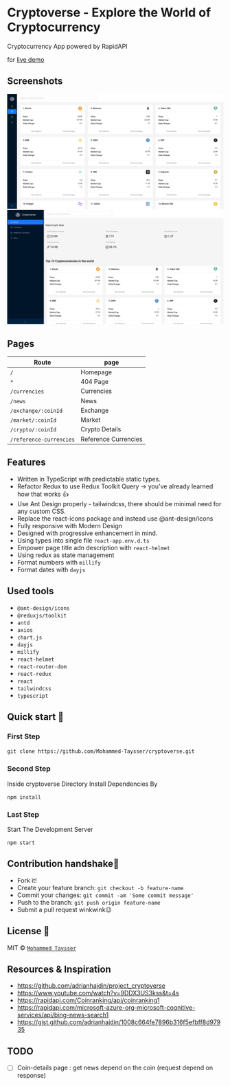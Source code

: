# Cryptoverse - Explore the World of Cryptocurrency

Cryptocurrency App powered by RapidAPI

for [live demo](https://cryptoverse-in-react.vercel.app/)

## Screenshots

![cryptocurrencies Page](assets/images/cryptocurrencies.png)
![homepage Page](assets/images/homepage.png)

## Pages

| Route                   | page                 |
| ----------------------- | -------------------- |
| `/`                     | Homepage             |
| `*`                     | 404 Page             |
| `/currencies`           | Currencies           |
| `/news`                 | News                 |
| `/exchange/:coinId`     | Exchange             |
| `/market/:coinId`       | Market               |
| `/crypto/:coinId`       | Crypto Details       |
| `/reference-currencies` | Reference Currencies |

## Features

- Written in TypeScript with predictable static types.
- Refactor Redux to use Redux Toolkit Query -> you've already learned how that works 👍
- Use Ant Design properly - tailwindcss, there should be minimal need for any custom CSS.
- Replace the react-icons package and instead use @ant-design/icons
- Fully responsive with Modern Design
- Designed with progressive enhancement in mind.
- Using types into single file `react-app.env.d.ts`
- Empower page title adn description with `react-helmet`
- Using redux as state management
- Format numbers with `millify`
- Format dates with `dayjs`

## Used tools

- `@ant-design/icons`
- `@reduxjs/toolkit`
- `antd`
- `axios`
- `chart.js`
- `dayjs`
- `millify`
- `react-helmet`
- `react-router-dom`
- `react-redux`
- `react`
- `tailwindcss`
- `typescript`

## Quick start 🚀

### First Step

```shell
git clone https://github.com/Mohammed-Taysser/cryptoverse.git
```

### Second Step

Inside cryptoverse Directory Install Dependencies By

```shell
npm install
```

### Last Step

Start The Development Server

```shell
npm start
```

## Contribution handshake🤝

- Fork it!
- Create your feature branch: `git checkout -b feature-name`
- Commit your changes: `git commit -am 'Some commit message'`
- Push to the branch: `git push origin feature-name`
- Submit a pull request winkwink😉

## License 📜

MIT © [`Mohammed Taysser`](https://github.com/mohammed-Taysser/)

## Resources & Inspiration

- <https://github.com/adrianhajdin/project_cryptoverse>
- <https://www.youtube.com/watch?v=9DDX3US3kss&t=4s>
- <https://rapidapi.com/Coinranking/api/coinranking1>
- <https://rapidapi.com/microsoft-azure-org-microsoft-cognitive-services/api/bing-news-search1>
- <https://gist.github.com/adrianhajdin/1008c664fe7896b316f5efbff8d97935>

## TODO

- [ ] Coin-details page : get news depend on the coin (request depend on response)
